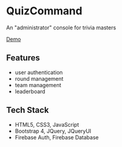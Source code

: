 # QuizCommand
An "administrator" console for trivia masters

<a href='https://merrazquin.github.io/trivia-master-console/'>Demo</a>

## Features
- user authentication
- round management
- team management
- leaderboard

## Tech Stack
- HTML5, CSS3, JavaScript
- Bootstrap 4, JQuery, JQueryUI
- Firebase Auth, Firebase Database
